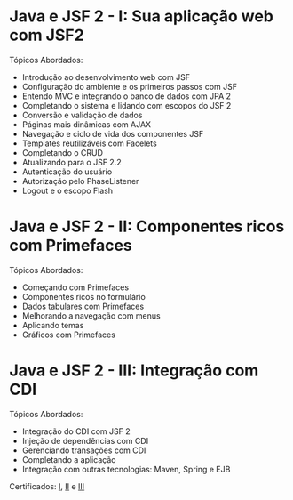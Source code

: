 # Java e JSF 2 - I: Sua aplicação web com JSF2 

Tópicos Abordados:

  - Introdução ao desenvolvimento web com JSF
  - Configuração do ambiente e os primeiros passos com JSF
  - Entendo MVC e integrando o banco de dados com JPA 2
  - Completando o sistema e lidando com escopos do JSF 2
  - Conversão e validação de dados
  - Páginas mais dinâmicas com AJAX
  - Navegação e ciclo de vida dos componentes JSF
  - Templates reutilizáveis com Facelets
  - Completando o CRUD
  - Atualizando para o JSF 2.2
  - Autenticação do usuário
  - Autorização pelo PhaseListener
  - Logout e o escopo Flash
  
# Java e JSF 2 - II: Componentes ricos com Primefaces

Tópicos Abordados:

  - Começando com Primefaces
  - Componentes ricos no formulário
  - Dados tabulares com Primefaces 
  - Melhorando a navegação com menus
  - Aplicando temas
  - Gráficos com Primefaces
  
# Java e JSF 2 - III: Integração com CDI

Tópicos Abordados:

  - Integração do CDI com JSF 2
  - Injeção de dependências com CDI
  - Gerenciando transações com CDI 
  - Completando a aplicação
  - Integração com outras tecnologias: Maven, Spring e EJB
  
  

Certificados: <a href="https://cursos.alura.com.br/certificate/735a5cc9-4314-4531-88a7-f9348cf2763b" rel="noopener" targer="_blank">I</a>, <a href="https://cursos.alura.com.br/certificate/3b7ac17a-3eb3-43f7-a648-0a524805183e" rel="noopener" targer="_blank">II</a> e <a href="https://cursos.alura.com.br/certificate/6c831691-12c6-4aa1-a123-07dbd1e61dd1" rel="noopener" targer="_blank">III</a>














  
